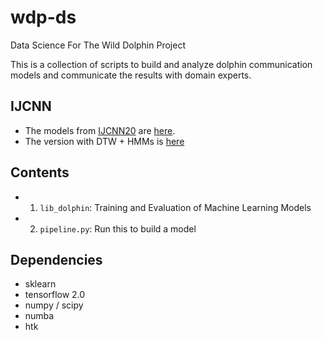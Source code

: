 # wdp-ds
Data Science For The Wild Dolphin Project

This is a collection of scripts to build and analyze dolphin communication models
and communicate the results with domain experts. 

## IJCNN

+ The models from [IJCNN20](https://arxiv.org/abs/2005.07623) are [here](https://github.com/dkohlsdorf/wdp-ds/tree/v4.0/).
+ The version with DTW + HMMs is [here](https://github.com/dkohlsdorf/wdp-ds/tree/denise_semi_happy)

## Contents

+ 1) `lib_dolphin`: Training and Evaluation of Machine Learning Models
+ 2) `pipeline.py`: Run this to build a model

## Dependencies
+ sklearn
+ tensorflow 2.0
+ numpy / scipy
+ numba
+ htk